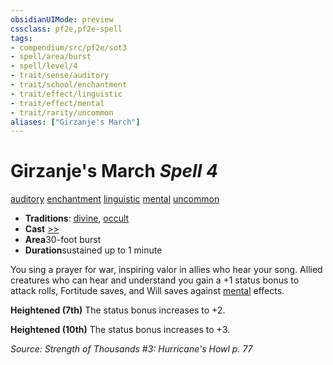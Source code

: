 ```yaml
---
obsidianUIMode: preview
cssclass: pf2e,pf2e-spell
tags:
- compendium/src/pf2e/sot3
- spell/area/burst
- spell/level/4
- trait/sense/auditory
- trait/school/enchantment
- trait/effect/linguistic
- trait/effect/mental
- trait/rarity/uncommon
aliases: ["Girzanje's March"]
---
```

# Girzanje's March *Spell 4*   
[auditory](auditory.md)  [enchantment](enchantment.md)  [linguistic](linguistic.md)  [mental](mental.md)  [uncommon](uncommon.md)  

- **Traditions**: [divine](divine.md), [occult](occult.md)
- **Cast** [>>](chapter-9-playing-the-game.md#Actions "Two-Action") 
- **Area**30-foot burst
- **Duration**sustained up to 1 minute

You sing a prayer for war, inspiring valor in allies who hear your song. Allied creatures who can hear and understand you gain a +1 status bonus to attack rolls, Fortitude saves, and Will saves against [mental](mental.md) effects.

**Heightened (7th)** The status bonus increases to +2.

**Heightened (10th)** The status bonus increases to +3.

*Source: Strength of Thousands #3: Hurricane's Howl p. 77*